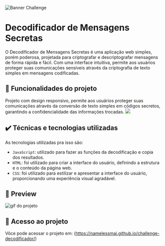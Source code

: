 ![Banner Challenge](https://media.discordapp.net/attachments/1206013018266271784/1206013133374627850/Programacao-Decodificador_de_Texto.png?ex=65da7641&is=65c80141&hm=147c154af6ba87b90fbedfd2eb4d6bfdc9535d6c3ffecd9051440325a91a128b&=&format=webp&quality=lossless&width=1130&height=565)

# Decodificador de Mensagens Secretas

O Decodificador de Mensagens Secretas é uma aplicação web simples, porém poderosa, projetada para criptografar e descriptografar mensagens de forma rápida e fácil. Com uma interface intuitiva, permite aos usuários proteger suas comunicações sensíveis através da criptografia de texto simples em mensagens codificadas.

## 🔨 Funcionalidades do projeto

Projeto com design responsivo, permite aos usuários proteger suas comunicações através da conversão de texto simples em códigos secretos, garantindo a confidencialidade das informações trocadas.
![](img/amostra.gif)

## ✔️ Técnicas e tecnologias utilizadas

As  tecnologias utilizadas pra isso são:

- `JavaScript`: utilizado para fazer as funções da decodificação e copia dos resultados.
- `HTML`: foi utilizado para criar a interface do usuário, definindo a estrutura e o conteúdo da página web.       
- `CSS`: foi utilizado para estilizar e apresentar a interface do usuário, proporcionando uma experiência visual agradável.

## 🎯 Preview

![gif do projeto](https://cdn.discordapp.com/attachments/1206013018266271784/1206013132892536892/Gravando-2024-02-10-194152.gif?ex=65da7641&is=65c80141&hm=3ee20a045d5e9bec63109210e6ef4a8114894faf3502def38610b29b70b1c6b3&)

## 📁 Acesso ao projeto

Vôce pode acessar o projeto em: (https://namelessmai.github.io/challenge-decodificador/)
